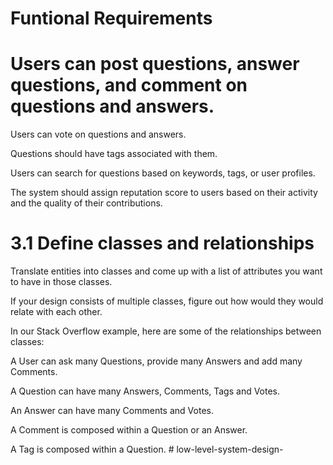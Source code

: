 # Funtional Requirements



# Users can post questions, answer questions, and comment on questions and answers.

Users can vote on questions and answers.

Questions should have tags associated with them.

Users can search for questions based on keywords, tags, or user profiles.

The system should assign reputation score to users based on their activity and the quality of their contributions.


# 3.1 Define classes and relationships
Translate entities into classes and come up with a list of attributes you want to have in those classes.

If your design consists of multiple classes, figure out how would they would relate with each other.

In our Stack Overflow example, here are some of the relationships between classes:

A User can ask many Questions, provide many Answers and add many Comments.

A Question can have many Answers, Comments, Tags and Votes.

An Answer can have many Comments and Votes.

A Comment is composed within a Question or an Answer.

A Tag is composed within a Question.
#   l o w - l e v e l - s y s t e m - d e s i g n -  
 